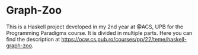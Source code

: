 # Graph-Zoo

This is a Haskell project developed in my 2nd year at @ACS, UPB for the Programming Paradigms course.
It is divided in multiple parts. Here you can find the description at https://ocw.cs.pub.ro/courses/pp/22/teme/haskell-graph-zoo.
